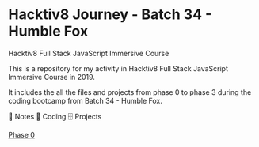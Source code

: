 # Hacktiv8 Journey - Batch 34 - Humble Fox
Hacktiv8 Full Stack JavaScript Immersive Course

This is a repository for my activity in Hacktiv8 Full Stack JavaScript Immersive Course in 2019.

It includes the all the files and projects from phase 0 to phase 3 during the coding bootcamp from Batch 34 - Humble Fox.

:closed_book: Notes
:floppy_disk: Coding
:file_cabinet: Projects

[Phase 0](https://github.com/andreassosilo/hacktiv8/tree/master/phase0)
